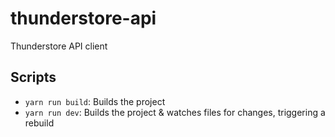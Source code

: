 # thunderstore-api

Thunderstore API client

## Scripts

- `yarn run build`: Builds the project
- `yarn run dev`: Builds the project & watches files for changes, triggering a rebuild
